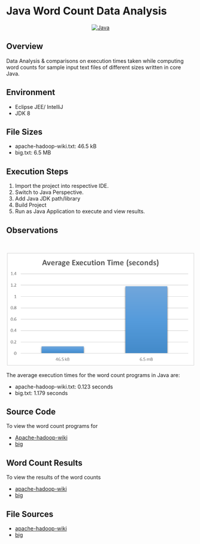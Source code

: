 # Java Word Count Data Analysis

<p align="center">
	<a href="#">
		<img src="https://raw.githubusercontent.com/Thomas-George-T/Word-Count-Data-Analysis/master/assets/svg/java.svg" alt="Java" title="Java" width="150" />
	</a>
</p>

## Overview

Data Analysis & comparisons on execution times taken while computing word counts for sample input text files of different sizes written in core Java.

## Environment

- Eclipse JEE/ IntelliJ
- JDK 8

## File Sizes

- apache-hadoop-wiki.txt: 46.5 kB
- big.txt: 6.5 MB 

## Execution Steps

1. Import the project into respective IDE.
2. Switch to Java Perspective.
3. Add Java JDK path/library
4. Build Project
5. Run as Java Application to execute and view results.

## Observations 
<br>
<p align="center">
	<img src="images/java-word-count-charts.png" width=500>
</p>

The average execution times for the word count programs in Java are:

- apache-hadoop-wiki.txt: 0.123 seconds
- big.txt: 1.179 seconds

## Source Code
To view the word count programs for 
- [Apache-hadoop-wiki](WordCount_java/src/ApacheWordCount.java)
- [big](WordCount_java/src/BigWordCount.java)

## Word Count Results

To view the results of the word counts
- [apache-hadoop-wiki](WordCount_java/Result/Word-count-apache-hadoop-wiki.txt)
- [big](WordCount_java/Result/big.txt)

## File Sources

- [apache-hadoop-wiki](https://en.wikipedia.org/wiki/Apache_Hadoop)
- [big](https://norvig.com/big.txt)
